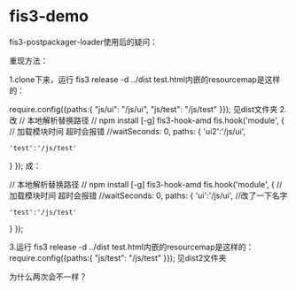 # fis3-demo

fis3-postpackager-loader使用后的疑问：

重现方法：

1.clone下来，运行 fis3 release -d ../dist
test.html内嵌的resourcemap是这样的：

require.config({paths:{
  "js/ui": "/js/ui",
  "js/test": "/js/test"
}});
见dist文件夹
2.改
// 本地解析替换路径
// npm install [-g] fis3-hook-amd
fis.hook('module', {
  // 加载模块时间 超时会报错
  //waitSeconds: 0,
  paths: {
    'ui2':'/js/ui',

    'test':'/js/test'
  }
});
成：

// 本地解析替换路径
// npm install [-g] fis3-hook-amd
fis.hook('module', {
  // 加载模块时间 超时会报错
  //waitSeconds: 0,
  paths: {
    'ui':'/js/ui', //改了一下名字

    'test':'/js/test'
  }
});

3.运行 fis3 release -d ../dist
test.html内嵌的resourcemap是这样的：
require.config({paths:{
  "js/test": "/js/test"
}});
见dist2文件夹

为什么两次会不一样？
